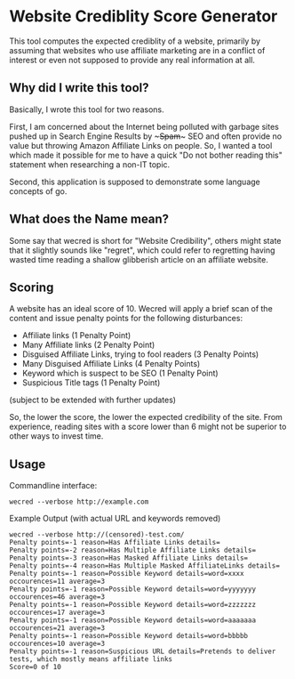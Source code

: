 # Website Crediblity Score Generator
This tool computes the expected crediblity of a website, primarily by assuming that websites who use affiliate marketing are in a conflict of interest or even not supposed to provide any real information at all.

## Why did I write this tool?
Basically, I wrote this tool for two reasons.

First, I am concerned about the Internet being polluted with garbage sites pushed up in Search Engine Results by ~~~Spam~~~ SEO and often provide no value but throwing Amazon Affiliate Links on people. So, I wanted a tool which made it possible for me to have a quick "Do not bother reading this" statement when researching a non-IT topic.

Second, this application is supposed to demonstrate some language concepts of go.

## What does the Name mean?
Some say that wecred is short for "Website Credibility", others might state that it slightly sounds like "regret", which could refer to regretting having wasted time reading a shallow glibberish article on an affiliate website.

## Scoring
A website has an ideal score of 10. Wecred will apply a brief scan of the content and issue penalty points for the following disturbances:

* Affiliate links (1 Penalty Point)
* Many Affiliate links (2 Penalty Point)
* Disguised Affiliate Links, trying to fool readers (3 Penalty Points)
* Many Disguised Affiliate Links (4 Penalty Points)
* Keyword which is suspect to be SEO (1 Penalty Point)
* Suspicious Title tags (1 Penalty Point)

(subject to be extended with further updates)

So, the lower the score, the lower the expected credibility of the site. From experience, reading sites with a score lower than 6 might not be superior to other ways to invest time.

## Usage

Commandline interface:
```
wecred --verbose http://example.com
```

Example Output (with actual URL and keywords removed)

```
wecred --verbose http://(censored)-test.com/                                                     
Penalty points=-1 reason=Has Affiliate Links details=
Penalty points=-2 reason=Has Multiple Affiliate Links details=
Penalty points=-3 reason=Has Masked Affiliate Links details=
Penalty points=-4 reason=Has Multiple Masked AffiliateLinks details=
Penalty points=-1 reason=Possible Keyword details=word=xxxx occourences=11 average=3
Penalty points=-1 reason=Possible Keyword details=word=yyyyyyy occourences=46 average=3
Penalty points=-1 reason=Possible Keyword details=word=zzzzzzz occourences=17 average=3
Penalty points=-1 reason=Possible Keyword details=word=aaaaaaa occourences=21 average=3
Penalty points=-1 reason=Possible Keyword details=word=bbbbb occourences=10 average=3
Penalty points=-1 reason=Suspicious URL details=Pretends to deliver tests, which mostly means affiliate links
Score=0 of 10

```
